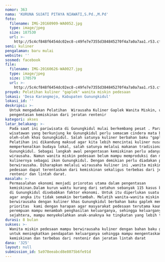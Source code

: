 ```yaml
---
nomor: 363
nama: 'KURUNA SUJATI PITAYA NIAWATI,S.Pd.,M.Pd'
foto:
  filename: IMG-20160909-WA0052.jpg
  type: image/jpeg
  size: 187530
  url: >-
    http://5c4cf848f6454dc02ec8-c49fe7e7355d384845270f4a7a0a7aa1.r53.cf2.rackcdn.com/123dabc8-ffa2-4032-8c18-5e06c8d65ff3/IMG-20160909-WA0052.jpg
seni: kuliner
pengalaman: baru mulai
website: ''
sosmed: facebook
file:
  filename: IMG-20160626-WA0027.jpg
  type: image/jpeg
  size: 170579
  url: >-
    http://5c4cf848f6454dc02ec8-c49fe7e7355d384845270f4a7a0a7aa1.r53.cf2.rackcdn.com/81a163a8-d782-4b08-996d-9bec5fef4ae2/IMG-20160626-WA0027.jpg
proyek: Pelatihan kuliner "gaplek" wanita miskin pedesaan
lokasi: 'Desa Karangmojo, Kabupaten Gunungkidul'
lokasi_id: ''
deskripsi: >-
  Untuk mengadakan Pelatihan  Wirausaha Kuliner Gaplek Wanita Miskin, untuk
  pengentasan kemiskinan dari jeratan rentenir
kategori: akses
latar_belakang: >-
  Pada saat ini pariwisata di Gunungkidul mulai berkembang pesat . Para
  wisatawan yang berkunjung ke Gunungkidul perlu semacam cindera mata berupa
  oleh-oleh khas Gunungkidul. Salah satunya kuliner berbahan baku "gaplek".
  Pelatihan ini dikandung maksud agar kita lebih mencintai kuliner nusantara dan
  memperkenalkan budaya lokal, salah satunya melalui makanan tradisional khas
  Gunungkidul. Sebagai langkah awal pengentasan kemiskinan perlu adanya upaya
  wirausaha. Namun wanita miskin pedesaan belum mampu memproduksi dan memasarkan
  kulinernya sebagai ikon Gunungkidul. Dengan demikian perlu diadakan pelatihan
  berwirausaha. Diharapkan melalui wirausaha kuliner ini ,wanita miskin di
  pedesaan dapat terentaskan dari kemiskinan sekaligus terbebas dari jeratan
  rentenir dan lintah darat.
masalah: >-
  Permasalahan ekonomi menjadi priorotas utama dalam pengentasan
  kemiskinan.Dalam kurun waktu kurang dari setahun sebanyak 115 kasus bunuh diri
  di Gunungkidul disebabkan faktor ekonomi. Untuk itu diperlukan suatu usaha
  agar angka itu tidak semakin bertambah. Melatih wanita-wanita miskin untuk
  berwirausaha dengan kuliner khas Gunungkidul berbahan baku gaplek menjadi
  prioritas  kami dengan harapan agar masyarakat pedesaan terutama kaum
  perempuan mampu menambah penghasilan keluarganya, sehingga keluarganya
  sejahtera, mampu menyekolahkan anak-anaknya ke tingkatan yang lebih tinggi.
durasi: 8 bulan
sukses: >-
  Wanita miskin pedesaan mampu berwirausaha kuliner dengan bahan baku gaplek
  untuk meningkatkan pendapatan keluarganya sehingga mampu mengentaskan
  kemiskinan dan terbebas dari rentenir dan jeratan lintah darat
dana: '325'
layout: null
submission_id: 5a978eeabcd8e8075b6fe91d
---
```

